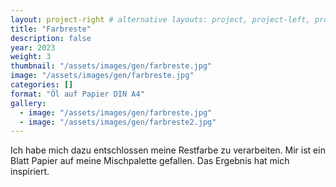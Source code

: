 ```yaml
---
layout: project-right # alternative layouts: project, project-left, project-right, project-top
title: "Farbreste"
description: false
year: 2023
weight: 3
thumbnail: "/assets/images/gen/farbreste.jpg"
image: "/assets/images/gen/farbreste.jpg"
categories: []
format: "Öl auf Papier DIN A4"
gallery:
  - image: "/assets/images/gen/farbreste.jpg"
  - image: "/assets/images/gen/farbreste2.jpg"
---
```


Ich habe mich dazu entschlossen meine Restfarbe zu verarbeiten. Mir ist ein Blatt Papier auf meine Mischpalette gefallen. Das Ergebnis hat mich inspiriert.